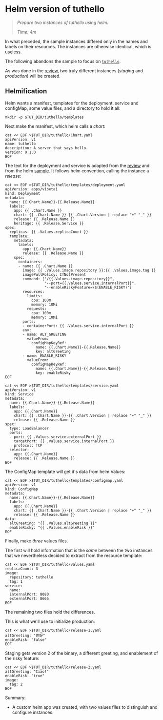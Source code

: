 # Helm version of tuthello

> _Prepare two instances of tuthello using helm._
>
> _Time: 4m_

In what preceded, the sample instances differed only in
the names and labels on their resources.  The instances
are otherwise identical, which is useless.

[review]: /review/configuration/instances

The following abandons the sample to focus on
[`tuthello`](/tuthello).

As was done in the [review], two truly different
instances (_staging_ and _production_) will be created.

## Helmification

Helm wants a manifest, templates for the deployment,
service and configMap, some value files, and a
directory to hold it all:

<!-- @makeAppDir @test -->
```
mkdir -p $TUT_DIR/tuthello/templates
```

Next make the manifest, which helm calls a _chart_:

<!-- @makeManifest @test -->
```
cat << EOF >$TUT_DIR/tuthello/Chart.yaml
apiVersion: v1
name: tuthello
description: A server that says hello.
version: 0.1.0
EOF
```

The text for the deployment and service is adapted from
the [review](/review/configuration/instances) and from
the helm [sample](apps/helm/sample.md).  It follows
helm convention, calling the instance a _release_:

<!-- @makeDeploymentTemplate @test -->
```
cat << EOF >$TUT_DIR/tuthello/templates/deployment.yaml
apiVersion: apps/v1beta1
kind: Deployment
metadata:
  name: {{.Chart.Name}}-{{.Release.Name}}
  labels:
    app: {{ .Chart.Name }}
    chart: {{ .Chart.Name }}-{{ .Chart.Version | replace "+" "_" }}
    release: {{ .Release.Name }}
    heritage: {{ .Release.Service }}
spec:
  replicas: {{ .Values.replicaCount }}
  template:
    metadata:
      labels:
        app: {{.Chart.Name}}
        release: {{ .Release.Name }}
    spec:
      containers:
      - name: {{ .Chart.Name }}
        image: {{ .Values.image.repository }}:{{ .Values.image.tag }}
        imagePullPolicy: IfNotPresent
        command: ["/{{.Values.image.repository}}",
                  "--port={{.Values.service.internalPort}}",
                  "--enableRiskyFeature=\$(ENABLE_RISKY)"]
        resources:
          limits:
            cpu: 100m
            memory: 10Mi
          requests:
            cpu: 100m
            memory: 10Mi
        ports:
        - containerPort: {{ .Values.service.internalPort }}
        env:
        - name: ALT_GREETING
          valueFrom:
            configMapKeyRef:
              name: {{.Chart.Name}}-{{.Release.Name}}
              key: altGreeting
        - name: ENABLE_RISKY
          valueFrom:
            configMapKeyRef:
              name: {{.Chart.Name}}-{{.Release.Name}}
              key: enableRisky
EOF
```

<!-- @makeServiceTemplate @test -->
```
cat << EOF >$TUT_DIR/tuthello/templates/service.yaml
apiVersion: v1
kind: Service
metadata:
  name: {{.Chart.Name}}-{{.Release.Name}}
  labels:
    app: {{.Chart.Name}}
    chart: {{ .Chart.Name }}-{{ .Chart.Version | replace "+" "_" }}
    release: {{ .Release.Name }}
spec:
  type: LoadBalancer
  ports:
  - port: {{ .Values.service.externalPort }}
    targetPort: {{ .Values.service.internalPort }}
    protocol: TCP
  selector:
    app: {{.Chart.Name}}
    release: {{ .Release.Name }}
EOF
```

The ConfigMap template will get it's data from helm Values:

<!-- @makeConfigMapTemplate @test -->
```
cat << EOF >$TUT_DIR/tuthello/templates/configmap.yaml
apiVersion: v1
kind: ConfigMap
metadata:
  name: {{.Chart.Name}}-{{.Release.Name}}
  labels:
    app: {{.Chart.Name}}
    chart: {{ .Chart.Name }}-{{ .Chart.Version | replace "+" "_" }}
    release: {{ .Release.Name }}
data:
  altGreeting: "{{ .Values.altGreeting }}"
  enableRisky: "{{ .Values.enableRisk }}"
EOF
```

Finally, make _three_ values files.

The first will hold information that is the _same_
between the two instances that we nevertheless decided
to extract from the resource template:

<!-- @makeCommonValues @test -->
```
cat << EOF >$TUT_DIR/tuthello/values.yaml
replicaCount: 3
image:
  repository: tuthello
  tag: 1
service:
  name:
  internalPort: 8080
  externalPort: 8666
EOF
```

The remaining two files hold the differences.

This is what we'll use to initialize production:
<!-- @makeProductionValues @test -->
```
cat << EOF >$TUT_DIR/tuthello/release-1.yaml
altGreeting: "你好"
enableRisk: "false"
EOF
```

Staging gets version 2 of the binary, a different greeting,
and enablement of the risky feature:

<!-- @makeStagingValues @test -->
```
cat << EOF >$TUT_DIR/tuthello/release-2.yaml
altGreeting: "Ciao!"
enableRisk: "true"
image:
  tag: 2
EOF
```

Summary:

 * A custom helm app was created, with two values files
   to distinguish and configure instances.
